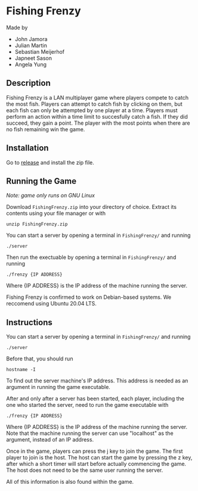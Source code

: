 # Fishing Frenzy

Made by
- John Jamora
- Julian Martin
- Sebastian Meijerhof
- Japneet Sason
- Angela Yung

## Description

Fishing Frenzy is a LAN multiplayer game where players compete to catch the most fish. 
Players can attempt to catch fish by clicking on them, but each fish can only be attempted by one player at a time.
Players must perform an action within a time limit to succesfully catch a fish. If they did succeed, they gain a point.
The player with the most points when there are no fish remaining win the game.

## Installation

Go to [release](https://github.com/smeijerhof/371Project/releases/tag/release) and install the zip file.

## Running the Game

*Note: game only runs on GNU Linux*

Download `FishingFrenzy.zip` into your directory of choice. Extract its contents using your file manager or with
```
unzip FishingFrenzy.zip
```
You can start a server by opening a terminal in `FishingFrenzy/` and running
```
./server
```
Then run the exectuable by opening a terminal in `FishingFrenzy/` and running
```
./frenzy {IP ADDRESS}
```

Where {IP ADDRESS} is the IP address of the machine running the server.

Fishing Frenzy is confirmed to work on Debian-based systems. We reccomend using Ubuntu 20.04 LTS.

## Instructions

You can start a server by opening a terminal in `FishingFrenzy/` and running
```
./server
```

Before that, you should run
```
hostname -I
```
To find out the server machine's IP address. This address is needed as an argument in running the game executable.

After and only after a server has been started, each player, including the one who started the server, need to run the game executable with
```
./frenzy {IP ADDRESS}
```

Where {IP ADDRESS} is the IP address of the machine running the server. Note that the machine running the server can use "localhost" as the argument, instead of an IP address.

Once in the game, players can press the j key to join the game.
The first player to join is the host. The host can start the game by pressing the z key, after which a short timer will start before actually commencing the game. The host does not need to be the same user running the server.

All of this information is also found within the game.
